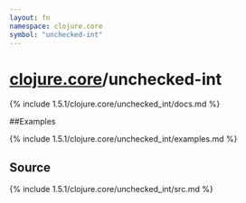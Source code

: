 ```yaml
---
layout: fn
namespace: clojure.core
symbol: "unchecked-int"
---
```


# [clojure.core](../)/unchecked-int

{% include 1.5.1/clojure.core/unchecked_int/docs.md %}

##Examples

{% include 1.5.1/clojure.core/unchecked_int/examples.md %}
## Source
{% include 1.5.1/clojure.core/unchecked_int/src.md %}

